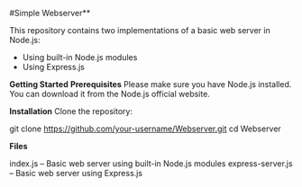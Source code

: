 #Simple Webserver**

This repository contains two implementations of a basic web server in Node.js:

- Using built-in Node.js modules
- Using Express.js

**Getting Started**
**Prerequisites**
Please make sure you have Node.js installed. You can download it from the Node.js official website.

**Installation**
Clone the repository:

git clone https://github.com/your-username/Webserver.git
cd Webserver

**Files**

index.js – Basic web server using built-in Node.js modules
express-server.js – Basic web server using Express.js
